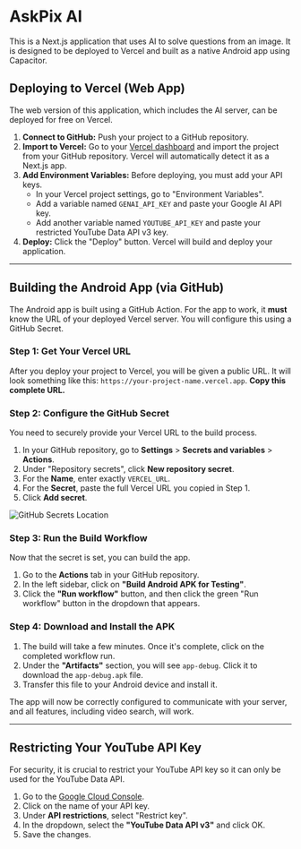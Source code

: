 # AskPix AI

This is a Next.js application that uses AI to solve questions from an image. It is designed to be deployed to Vercel and built as a native Android app using Capacitor.

## Deploying to Vercel (Web App)

The web version of this application, which includes the AI server, can be deployed for free on Vercel.

1.  **Connect to GitHub:** Push your project to a GitHub repository.
2.  **Import to Vercel:** Go to your [Vercel dashboard](https://vercel.com/new) and import the project from your GitHub repository. Vercel will automatically detect it as a Next.js app.
3.  **Add Environment Variables:** Before deploying, you must add your API keys.
    *   In your Vercel project settings, go to "Environment Variables".
    *   Add a variable named `GENAI_API_KEY` and paste your Google AI API key.
    *   Add another variable named `YOUTUBE_API_KEY` and paste your restricted YouTube Data API v3 key.
4.  **Deploy:** Click the "Deploy" button. Vercel will build and deploy your application.

---

## Building the Android App (via GitHub)

The Android app is built using a GitHub Action. For the app to work, it **must** know the URL of your deployed Vercel server. You will configure this using a GitHub Secret.

### Step 1: Get Your Vercel URL

After you deploy your project to Vercel, you will be given a public URL. It will look something like this: `https://your-project-name.vercel.app`. **Copy this complete URL.**

### Step 2: Configure the GitHub Secret

You need to securely provide your Vercel URL to the build process.

1.  In your GitHub repository, go to **Settings** > **Secrets and variables** > **Actions**.
2.  Under "Repository secrets", click **New repository secret**.
3.  For the **Name**, enter exactly `VERCEL_URL`.
4.  For the **Secret**, paste the full Vercel URL you copied in Step 1.
5.  Click **Add secret**.

![GitHub Secrets Location](https://storage.googleapis.com/project-idx-assets/github-secrets-location.png)

### Step 3: Run the Build Workflow

Now that the secret is set, you can build the app.

1.  Go to the **Actions** tab in your GitHub repository.
2.  In the left sidebar, click on **"Build Android APK for Testing"**.
3.  Click the **"Run workflow"** button, and then click the green "Run workflow" button in the dropdown that appears.

### Step 4: Download and Install the APK

1.  The build will take a few minutes. Once it's complete, click on the completed workflow run.
2.  Under the **"Artifacts"** section, you will see `app-debug`. Click it to download the `app-debug.apk` file.
3.  Transfer this file to your Android device and install it.

The app will now be correctly configured to communicate with your server, and all features, including video search, will work.

---

## Restricting Your YouTube API Key

For security, it is crucial to restrict your YouTube API key so it can only be used for the YouTube Data API.

1.  Go to the [Google Cloud Console](https://console.cloud.google.com/apis/credentials).
2.  Click on the name of your API key.
3.  Under **API restrictions**, select "Restrict key".
4.  In the dropdown, select the **"YouTube Data API v3"** and click OK.
5.  Save the changes.
